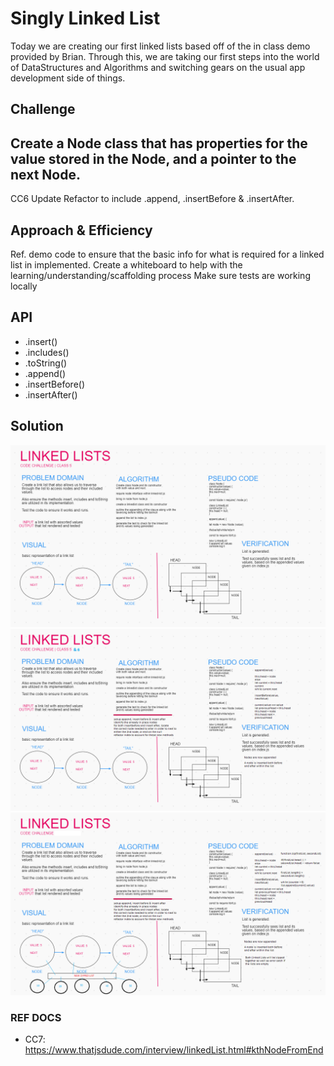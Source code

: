 # Singly Linked List
Today we are creating our first linked lists based off of the in class demo provided by Brian. Through this, we are taking our first steps into the world of DataStructures and Algorithms and switching gears on the usual app development side of things.

## Challenge
Create a Node class that has properties for the value stored in the Node, and a pointer to the next Node.
---------------
CC6 Update
Refactor to include .append, .insertBefore & .insertAfter.

## Approach & Efficiency
Ref. demo code to ensure that the basic info for what is required for a linked list in implemented.
Create a whiteboard to help with the learning/understanding/scaffolding process
Make sure tests are working locally

## API
- .insert()
- .includes()
- .toString()
- .append()
- .insertBefore()
- .insertAfter()

## Solution
<!-- Embedded whiteboard image -->
![WhiteBoard](./whiteboard_linkedlists.png)
![WhiteBoard](./whiteboard_linkedlists_CC6.png)
![WhiteBoard](./whiteboard_linkedlists_CC8.png)

### REF DOCS
- CC7: https://www.thatjsdude.com/interview/linkedList.html#kthNodeFromEnd